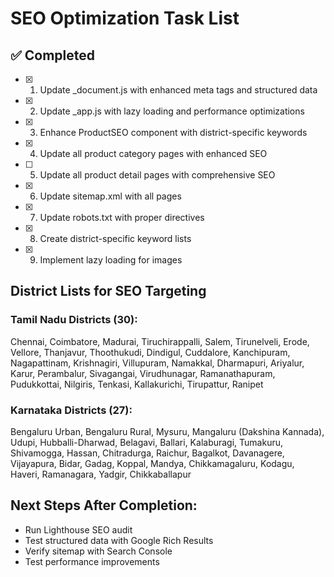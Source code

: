 # SEO Optimization Task List

## ✅ Completed
- [x] 1. Update _document.js with enhanced meta tags and structured data
- [x] 2. Update _app.js with lazy loading and performance optimizations
- [x] 3. Enhance ProductSEO component with district-specific keywords
- [x] 4. Update all product category pages with enhanced SEO
- [ ] 5. Update all product detail pages with comprehensive SEO
- [x] 6. Update sitemap.xml with all pages
- [x] 7. Update robots.txt with proper directives
- [x] 8. Create district-specific keyword lists
- [x] 9. Implement lazy loading for images

## District Lists for SEO Targeting

### Tamil Nadu Districts (30):
Chennai, Coimbatore, Madurai, Tiruchirappalli, Salem, Tirunelveli, Erode, Vellore, Thanjavur, Thoothukudi, Dindigul, Cuddalore, Kanchipuram, Nagapattinam, Krishnagiri, Villupuram, Namakkal, Dharmapuri, Ariyalur, Karur, Perambalur, Sivagangai, Virudhunagar, Ramanathapuram, Pudukkottai, Nilgiris, Tenkasi, Kallakurichi, Tirupattur, Ranipet

### Karnataka Districts (27):
Bengaluru Urban, Bengaluru Rural, Mysuru, Mangaluru (Dakshina Kannada), Udupi, Hubballi-Dharwad, Belagavi, Ballari, Kalaburagi, Tumakuru, Shivamogga, Hassan, Chitradurga, Raichur, Bagalkot, Davanagere, Vijayapura, Bidar, Gadag, Koppal, Mandya, Chikkamagaluru, Kodagu, Haveri, Ramanagara, Yadgir, Chikkaballapur

## Next Steps After Completion:
- Run Lighthouse SEO audit
- Test structured data with Google Rich Results
- Verify sitemap with Search Console
- Test performance improvements
